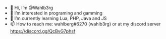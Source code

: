 - 👋 Hi, I’m @Wahlb3rg
- 👀 I’m interested in programing and gamming
- 🌱 I’m currently learning Lua, PHP, Java and JS 
- 📫 How to reach me: 
  wahlberg#6270 (wahlb3rg)
  or at my discord server 
  https://discord.gg/QcBvG7phsf
